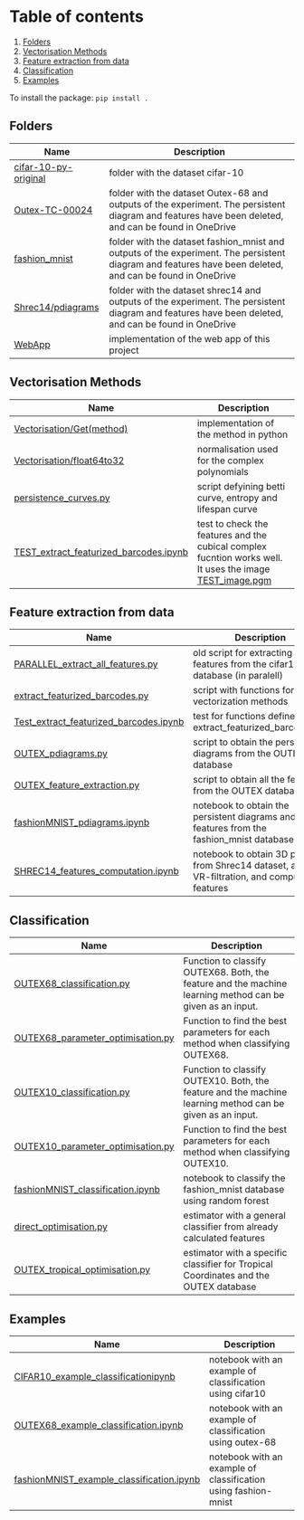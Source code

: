 # Table of contents
1. [Folders](#folders)
2. [Vectorisation Methods](#vectorisation-methods)
3. [Feature extraction from data](#feature-extraction-from-data)
4. [Classification](#classification)
5. [Examples](#examples)


To install the package: ``pip install . ``


## Folders

| Name | Description  |
|----------------------------------------------------------------------------------------------------------|----------------------------------|
|[cifar-10-py-original](https://github.com/Cimagroup/vectorisation-maps/tree/master/cifar-10-py-original) |folder with the dataset cifar-10 |
|[Outex-TC-00024](https://github.com/Cimagroup/vectorisation-maps/tree/master/Outex-TC-00024)             | folder with the dataset Outex-68 and outputs of the experiment. The persistent diagram and features have been deleted, and can be found in OneDrive |
|[fashion_mnist](https://github.com/Cimagroup/vectorisation-maps/tree/master/fashion_mnist)             | folder with the dataset fashion_mnist and outputs of the experiment. The persistent diagram and features have been deleted, and can be found in OneDrive  |
|[Shrec14/pdiagrams](https://github.com/Cimagroup/vectorisation-maps/tree/master/Shrec14/pdiagrams) | folder with the dataset shrec14 and outputs of the experiment. The persistent diagram and features have been deleted, and can be found in OneDrive |
| [WebApp](https://github.com/Cimagroup/vectorisation-maps/tree/master/WebApp) | implementation of the web app of this project |

## Vectorisation Methods

| Name | Description  |
|----------------------------------------------------------------------------------------------------------|----------------------------------|
|[Vectorisation/Get(method)](https://github.com/Cimagroup/vectorisation-maps/tree/master/vectorization) | implementation of the method in python |
|[Vectorisation/float64to32](https://github.com/Cimagroup/vectorisation-maps/blob/master/vectorization/float64to32.py) | normalisation used for the complex polynomials |
|[persistence_curves.py](https://github.com/Cimagroup/vectorisation-maps/blob/master/persistence_curves.py)| script defyining betti curve, entropy and lifespan curve|
|[TEST_extract_featurized_barcodes.ipynb](https://github.com/Cimagroup/vectorisation-maps/blob/master/TEST_extract_featurized_barcodes.ipynb)| test to check the features and the cubical complex fucntion works well. It uses the image [TEST_image.pgm](https://github.com/Cimagroup/vectorisation-maps/blob/master/TEST_image.pgm)|


## Feature extraction from data

| Name | Description  |
|----------------------------------------------------------------------------------------------------------|----------------------------------|
|[PARALLEL_extract_all_features.py](https://github.com/Cimagroup/vectorisation-maps/blob/master/extract_all_features_parallel.py) | old script for extracting features from the cifar10 database (in paralell) |
|[extract_featurized_barcodes.py](https://github.com/Cimagroup/vectorisation-maps/blob/master/extract_featurized_barcodes.py) | script with functions for all vectorization methods |
|[Test_extract_featurized_barcodes.ipynb](https://github.com/Cimagroup/vectorisation-maps/blob/master/Test_extract_featurized_barcodes.ipynb)| test for functions defined in extract_featurized_barcodes.py|
|[OUTEX_pdiagrams.py](https://github.com/Cimagroup/vectorisation-maps/blob/master/OUTEX_pdiagrams.py) | script to obtain the persistent diagrams from the OUTEX database |
|[OUTEX_feature_extraction.py](https://github.com/Cimagroup/vectorisation-maps/blob/master/OUTEX_feature_extraction.py) | script to obtain all the features  from the OUTEX database |
|[fashionMNIST_pdiagrams.ipynb](https://github.com/Cimagroup/vectorisation-maps/blob/master/fashionMNIST_pdiagrams.ipynb) | notebook to obtain the persistent diagrams and features from the fashion_mnist database |
|[SHREC14_features_computation.ipynb](https://github.com/Cimagroup/vectorisation-maps/blob/master/SHREC14_features_computation.ipynb) | notebook to obtain 3D points from Shrec14 dataset, apply VR-filtration, and compute features |

## Classification
| Name | Description  |
|----------------------------------------------------------------------------------------------------------|----------------------------------|
|[OUTEX68_classification.py](https://github.com/Cimagroup/vectorisation-maps/blob/master/OUTEX68_classification.py) | Function to classify OUTEX68. Both, the feature and the machine learning method can be given as an input.|
|[OUTEX68_parameter_optimisation.py](https://github.com/Cimagroup/vectorisation-maps/blob/master/OUTEX68_parameter_optimisation.py) | Function to find the best parameters for each method when classifying OUTEX68.|
|[OUTEX10_classification.py](https://github.com/Cimagroup/vectorisation-maps/blob/master/OUTEX10_classification.py) | Function to classify OUTEX10. Both, the feature and the machine learning method can be given as an input.|
|[OUTEX10_parameter_optimisation.py](https://github.com/Cimagroup/vectorisation-maps/blob/master/OUTEX10_parameter_optimisation.py) | Function to find the best parameters for each method when classifying OUTEX10.|
|[fashionMNIST_classification.ipynb](https://github.com/Cimagroup/vectorisation-maps/blob/master/fashionMNIST_classification.ipynb) | notebook to classify the fashion_mnist database using random forest |
|[direct_optimisation.py](https://github.com/Cimagroup/vectorisation-maps/blob/master/direct_optimisation.py) | estimator with a general classifier from already calculated features|
|[OUTEX_tropical_optimisation.py](https://github.com/Cimagroup/vectorisation-maps/blob/master/OUTEX_tropical_optimisation.py) | estimator with a specific classifier for Tropical Coordinates and the OUTEX database|

## Examples
| Name | Description  |
|----------------------------------------------------------------------------------------------------------|----------------------------------|
| [CIFAR10_example_classificationipynb](https://github.com/Cimagroup/vectorisation-maps/blob/master/CIFAR10_example_classification.ipynb)  |   notebook with an example of classification using cifar10                                |
| [OUTEX68_example_classification.ipynb](https://github.com/Cimagroup/vectorisation-maps/blob/master/OUTEX68_example_classification.ipynb) | notebook with an example of classification using outex-68|
| [fashionMNIST_example_classification.ipynb](https://github.com/Cimagroup/vectorisation-maps/blob/master/fashionMNIST_example_classification.ipynb)|notebook with an example of classification using fashion-mnist|


